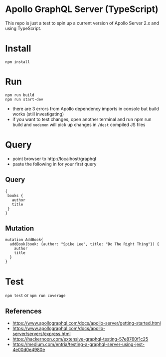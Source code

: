 # Apollo GraphQL Server (TypeScript)
This repo is just a test to spin up a current version of Apollo Server 2.x and using TypeScript.

# Install
```
npm install
```

# Run
```
npm run build
npm run start-dev
```
* there are 3 errors from Apollo dependency imports in console but build works (still investigating)
* if you want to test changes, open another terminal and run npm run build and `nodemon` will pick up changes in `/dest` compiled JS files

# Query
 * point browser to http://localhost/graphql
 * paste the following in for your first query

 ## Query
 ```
 {
  books {
    author
    title
  }
}
```

## Mutation
```
mutation AddBook{
  addBook(book: {author: "Spike Lee", title: "Do The Right Thing"}) {
    author
    title
  }
}
```

# Test
`npm test` or `npm run coverage`

## References
 * https://www.apollographql.com/docs/apollo-server/getting-started.html
 * https://www.apollographql.com/docs/apollo-server/servers/express.html
 * https://hackernoon.com/extensive-graphql-testing-57e8760f1c25
 * https://medium.com/entria/testing-a-graphql-server-using-jest-4e00d0e4980e

